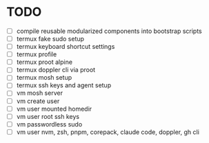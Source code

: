 # TODO

- [ ] compile reusable modularized components into bootstrap scripts
- [ ] termux fake sudo setup
- [ ] termux keyboard shortcut settings
- [ ] termux profile
- [ ] termux proot alpine
- [ ] termux doppler cli via proot
- [ ] termux mosh setup
- [ ] termux ssh keys and agent setup
- [ ] vm mosh server
- [ ] vm create user
- [ ] vm user mounted homedir
- [ ] vm user root ssh keys
- [ ] vm passwordless sudo
- [ ] vm user nvm, zsh, pnpm, corepack, claude code, doppler, gh cli
